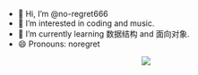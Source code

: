 - 👋 Hi, I’m @no-regret666
- 👀 I’m interested in coding and music.
- 🌱 I’m currently learning 数据结构 and 面向对象.
- 😄 Pronouns: noregret

<div align="center"> <img src="https://github-readme-stats.vercel.app/api/top-langs/?username=sun0225SUN&hide_title=true&hide_border=true&layout=compact&langs_count=6&text_color=000&icon_color=fff&bg_color=0,52fa5a,4dfcff,c64dff&theme=graywhite" /> </div>
<!---
no-regret666/no-regret666 is a ✨ special ✨ repository because its `README.md` (this file) appears on your GitHub profile.
You can click the Preview link to take a look at your changes.
--->
